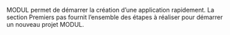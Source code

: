 MODUL permet de démarrer la création d’une application rapidement. La section Premiers pas fournit l’ensemble des étapes à réaliser pour démarrer un nouveau projet MODUL.